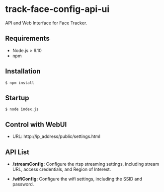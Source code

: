 # track-face-config-api-ui
API and Web Interface for Face Tracker.

## Requirements
- Node.js > 6.10
- npm

## Installation

```
$ npm install
```

## Startup

```
$ node index.js
```

## Control with WebUI
- URL: http://ip_address/public/settings.html

## API List

- **/streamConfig:**
Configure the rtsp streaming settings, including stream URL, access credentials, and Region of Interest.

- **/wifiConfig:**
Configure the wifi settings, including the SSID and password.
